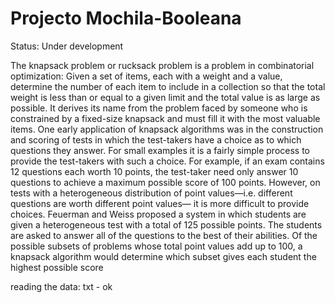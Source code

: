 # Projecto Mochila-Booleana
 Status: Under development

The knapsack problem or rucksack problem is a problem in combinatorial optimization: Given a set of items, each with a weight and a value, determine the number of each item to include in a collection so that the total weight is less than or equal to a given limit and the total value is as large as possible. It derives its name from the problem faced by someone who is constrained by a fixed-size knapsack and must fill it with the most valuable items.
One early application of knapsack algorithms was in the construction and scoring of tests in which the test-takers have a choice as to which questions they answer. For small examples it is a fairly simple process to provide the test-takers with such a choice. For example, if an exam contains 12 questions each worth 10 points, the test-taker need only answer 10 questions to achieve a maximum possible score of 100 points. However, on tests with a heterogeneous distribution of point values—i.e. different questions are worth different point values— it is more difficult to provide choices. Feuerman and Weiss proposed a system in which students are given a heterogeneous test with a total of 125 possible points. The students are asked to answer all of the questions to the best of their abilities. Of the possible subsets of problems whose total point values add up to 100, a knapsack algorithm would determine which subset gives each student the highest possible score


reading the data: txt - ok


